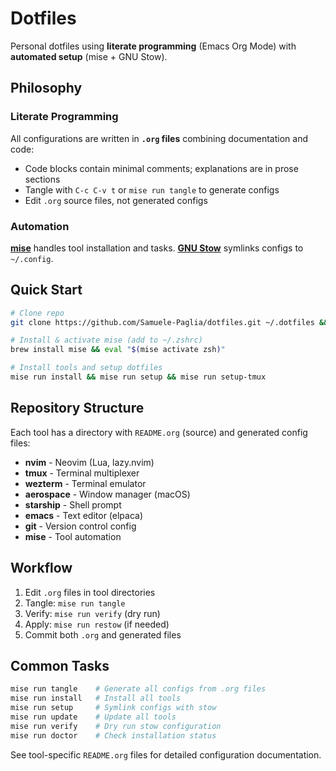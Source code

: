 # Dotfiles

Personal dotfiles using **literate programming** (Emacs Org Mode) with **automated setup** (mise + GNU Stow).

## Philosophy

### Literate Programming
All configurations are written in **`.org` files** combining documentation and code:
- Code blocks contain minimal comments; explanations are in prose sections
- Tangle with `C-c C-v t` or `mise run tangle` to generate configs
- Edit `.org` source files, not generated configs

### Automation
**[mise](https://mise.jdx.dev/)** handles tool installation and tasks. **[GNU Stow](https://www.gnu.org/software/stow/)** symlinks configs to `~/.config`.

## Quick Start

```bash
# Clone repo
git clone https://github.com/Samuele-Paglia/dotfiles.git ~/.dotfiles && cd ~/.dotfiles

# Install & activate mise (add to ~/.zshrc)
brew install mise && eval "$(mise activate zsh)"

# Install tools and setup dotfiles
mise run install && mise run setup && mise run setup-tmux
```

## Repository Structure

Each tool has a directory with `README.org` (source) and generated config files:

- **nvim** - Neovim (Lua, lazy.nvim)
- **tmux** - Terminal multiplexer
- **wezterm** - Terminal emulator
- **aerospace** - Window manager (macOS)
- **starship** - Shell prompt
- **emacs** - Text editor (elpaca)
- **git** - Version control config
- **mise** - Tool automation

## Workflow

1. Edit `.org` files in tool directories
2. Tangle: `mise run tangle`
3. Verify: `mise run verify` (dry run)
4. Apply: `mise run restow` (if needed)
5. Commit both `.org` and generated files

## Common Tasks

```bash
mise run tangle    # Generate all configs from .org files
mise run install   # Install all tools
mise run setup     # Symlink configs with stow
mise run update    # Update all tools
mise run verify    # Dry run stow configuration
mise run doctor    # Check installation status
```

See tool-specific `README.org` files for detailed configuration documentation.

